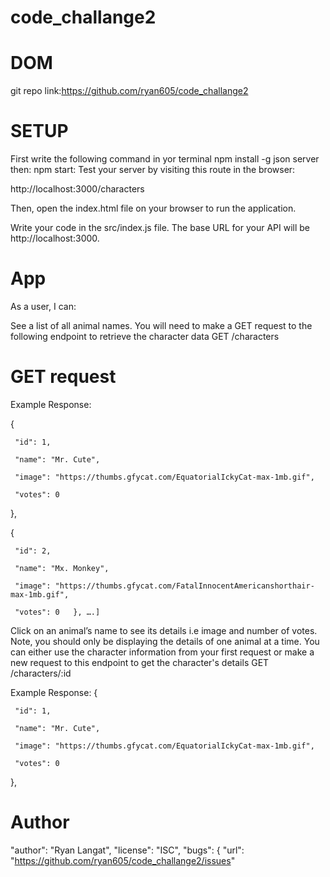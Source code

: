 # code_challange2

# DOM
git repo link:https://github.com/ryan605/code_challange2

# SETUP
First write the following command in yor terminal
npm install -g json server
then:
npm start:
Test your server by visiting this route in the browser:

http://localhost:3000/characters

Then, open the index.html file on your browser to run the application.

Write your code in the src/index.js file. The base URL for your API will be http://localhost:3000.

# App

As a user, I can:

See a list of all animal names. You will need to make a GET request to the following endpoint to retrieve the character data
 GET /characters
# GET request
Example Response:

   {

     "id": 1,

     "name": "Mr. Cute",

     "image": "https://thumbs.gfycat.com/EquatorialIckyCat-max-1mb.gif",

     "votes": 0

   },

   {

     "id": 2,

     "name": "Mx. Monkey",

     "image": "https://thumbs.gfycat.com/FatalInnocentAmericanshorthair-max-1mb.gif",

     "votes": 0   }, ….]
Click on an animal’s name to see its details i.e image and number of votes. Note, you should only be displaying the details of one animal at a time. You can either use the character information from your first request or make a new request to this endpoint to get the character's details 
GET /characters/:id

Example Response: 
{

     "id": 1,

     "name": "Mr. Cute",

     "image": "https://thumbs.gfycat.com/EquatorialIckyCat-max-1mb.gif",

     "votes": 0

   },
 
# Author

 "author": "Ryan Langat",
  "license": "ISC",
  "bugs": {
    "url": "https://github.com/ryan605/code_challange2/issues"

